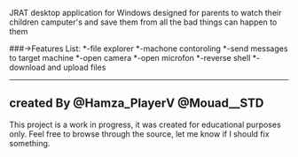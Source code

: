 JRAT desktop application for Windows designed for parents to watch their children camputer's and save them from all the bad things can happen to them

###->Features List:
  *-file explorer
  *-machone contoroling
  *-send messages to target machine
  *-open camera
  *-open microfon
  *-reverse shell
  *-download and upload files

 

-------------------------------------------------------------
created By @Hamza_PlayerV @Mouad__STD
-------------------------------------------------------------


This project is a work in progress, it was created for educational purposes only.
Feel free to browse through the source, let me know if I should fix something.
